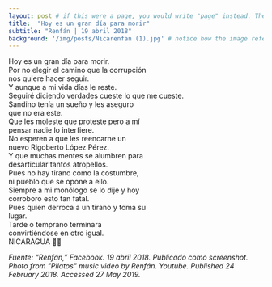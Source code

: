 ```yaml
---
layout: post # if this were a page, you would write "page" instead. They layouts are subtly different. Try it to see what happens.
title:  "Hoy es un gran día para morir"
subtitle: "Renfán | 19 abril 2018"
background: '/img/posts/Nicarenfan (1).jpg' # notice how the image referenced is in your project's /img/posts/ folder.
---
```

Hoy es un gran día para morir. <br>
Por no elegir el camino que la corrupción <br>
nos quiere hacer seguir. <br>
Y aunque a mi vida días le reste. <br>
Seguiré diciendo verdades cueste lo que me cueste. <br>
Sandino tenía un sueño y les aseguro <br>
que no era este. <br>
Que les moleste que proteste pero a mí <br>
pensar nadie lo interfiere. <br>
No esperen a que les reencarne un <br>
nuevo Rigoberto López Pérez. <br>
Y que muchas mentes se alumbren para <br>
desarticular tantos atropellos. <br>
Pues no hay tirano como la costumbre, <br>
ni pueblo que se opone a ello. <br>
Siempre a mi monólogo se lo dije y hoy <br>
corroboro esto tan fatal. <br>
Pues quien derroca a un tirano y toma su <br>
lugar. <br>
Tarde o temprano terminara <br>
convirtiéndose en otro igual. <br>
NICARAGUA ✊🏽 <br>

*Fuente: “Renfán,” Facebook. 19 abril 2018. Publicado como screenshot.*
*Photo from "Pilatos" music video by Renfán. Youtube. Published 24 February 2018. Accessed 27 May 2019.*
